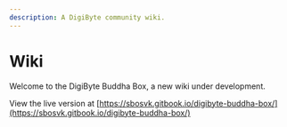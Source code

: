 ```yaml
---
description: A DigiByte community wiki.
---
```


# Wiki

Welcome to the DigiByte Buddha Box, a new wiki under development.  
  
View the live version at [https://sbosvk.gitbook.io/digibyte-buddha-box/](https://sbosvk.gitbook.io/digibyte-buddha-box/)

